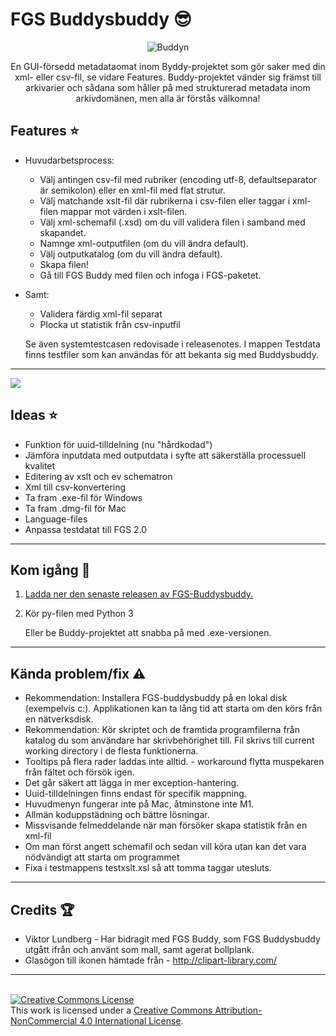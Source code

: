 # FGS Buddysbuddy :sunglasses:


<div style="text-align: center;">

![Buddyn](Buddysbuddy.ico)<br>



En GUI-försedd metadataomat inom Byddy-projektet som gör saker med din xml- eller csv-fil, se vidare Features. Buddy-projektet vänder sig främst till arkivarier och sådana som håller på med strukturerad metadata inom arkivdomänen, men alla är förstås välkomna! 

</div>

## Features :star:
* Huvudarbetsprocess:
  *   Välj antingen csv-fil med rubriker (encoding utf-8, defaultseparator är semikolon) eller en xml-fil med flat strutur.
  *   Välj matchande xslt-fil där rubrikerna i csv-filen eller taggar i xml-filen mappar mot värden i xslt-filen.
  *   Välj xml-schemafil (.xsd) om du vill validera filen i samband med skapandet.
  *   Namnge xml-outputfilen (om du vill ändra default).
  *   Välj outputkatalog (om du vill ändra default).
  *   Skapa filen!
  *   Gå till FGS Buddy med filen och infoga i FGS-paketet.
* Samt:
	* Validera färdig xml-fil separat
	* Plocka ut statistik från csv-inputfil
	
	Se även systemtestcasen redovisade i releasenotes. I mappen Testdata finns testfiler som kan användas för att bekanta sig med Buddysbuddy.


---


![](screenv1_1.PNG)


## Ideas :star:
* Funktion för uuid-tilldelning (nu "hårdkodad")
* Jämföra inputdata med outputdata i syfte att säkerställa processuell kvalitet
* Editering av xslt och ev schematron
* Xml till csv-konvertering
* Ta fram .exe-fil för Windows
* Ta fram .dmg-fil för Mac
* Language-files
* Anpassa testdatat till FGS 2.0


---

## Kom igång :rocket:

1. [Ladda ner den senaste releasen av FGS-Buddysbuddy.](https://github.com/s99mol/FGSBuddysbuddy)
2. Kör py-filen med Python 3
	
	Eller be Buddy-projektet att snabba på med .exe-versionen.
  
---

## Kända problem/fix :warning:

* Rekommendation: Installera FGS-buddysbuddy på en lokal disk (exempelvis c:). Applikationen kan ta lång tid att starta om den körs från en nätverksdisk. 
* Rekommendation: Kör skriptet och de framtida programfilerna från katalog du som användare har skrivbehörighet till. Fil skrivs till current working directory i de flesta funktionerna.
* Tooltips på flera rader laddas inte alltid. - workaround flytta muspekaren från fältet och försök igen.
* Det går säkert att lägga in mer exception-hantering.
* Uuid-tilldelningen finns endast för specifik mappning.
* Huvudmenyn fungerar inte på Mac, åtminstone inte M1.
* Allmän koduppstädning och bättre lösningar.
* Missvisande felmeddelande när man försöker skapa statistik från en xml-fil
* Om man först angett schemafil och sedan vill köra utan kan det vara nödvändigt att starta om programmet
* Fixa i testmappens testxslt.xsl så att tomma taggar utesluts.


---

## Credits :trophy:

* Viktor Lundberg - Har bidragit med FGS Buddy, som FGS Buddysbuddy utgått ifrån och använt som mall, samt agerat bollplank.
* Glasögon till ikonen hämtade från - http://clipart-library.com/  

---
<br>
<a rel="license" href="http://creativecommons.org/licenses/by-nc/4.0/"><img alt="Creative Commons License" style="border-width:0" src="https://i.creativecommons.org/l/by-nc/4.0/88x31.png" /></a><br />This work is licensed under a <a rel="license" href="http://creativecommons.org/licenses/by-nc/4.0/">Creative Commons Attribution-NonCommercial 4.0 International License</a>.

